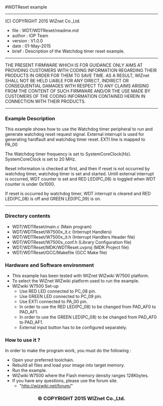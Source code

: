 #WDTReset example
******************************************************************************
(C) COPYRIGHT 2015 WIZnet Co.,Ltd.

  * file    : WDT/WDTReset/readme.md
  * author  : IOP Team
  * version : V1.0.0
  * date    : 01-May-2015
  * brief   : Description of the Watchdog timer reset example.
******************************************************************************
THE PRESENT FIRMWARE WHICH IS FOR GUIDANCE ONLY AIMS AT PROVIDING CUSTOMERS
WITH CODING INFORMATION REGARDING THEIR PRODUCTS IN ORDER FOR THEM TO SAVE
TIME. AS A RESULT, WIZnet SHALL NOT BE HELD LIABLE FOR ANY
DIRECT, INDIRECT OR CONSEQUENTIAL DAMAGES WITH RESPECT TO ANY CLAIMS ARISING
FROM THE CONTENT OF SUCH FIRMWARE AND/OR THE USE MADE BY CUSTOMERS OF THE
CODING INFORMATION CONTAINED HEREIN IN CONNECTION WITH THEIR PRODUCTS.
******************************************************************************

### Example Description 

This example shows how to use the Watchdog timer peripheral to run and generate watchdog reset request signal. External interrupt is used for generating hardfault and watchdog timer reset. EXTI line is mapped to PA_00

The Watchdog timer frequency is set to SystemCoreClock(Hz). SystemCoreClock is set to 20 MHz.
 
Reset information is checked at first, and then if reset is not occurred by watchdog timer, watchdog timer is set and started. Untill external interrupt is occurred, WDT counter is set and RED LED(PC_08) is toggled when WDT counter is under 0x1000.

If reset is occurred by watchdog timer, WDT interrupt is cleared and RED LED(PC_08) is off and GREEN LED(PC_09) is on.

------------------------------------------------------------------------------------
### Directory contents 

  - WDT/WDTReset/main.c                  (Main program) 
  - WDT/WDTReset/W7500x_it.c             (Interrupt Handlers)
  - WDT/WDTReset/W7500x_it.h             (Interrupt Handlers Header file)
  - WDT/WDTReset/W7500x_conf.h           (Library Configuration file)
  - WDT/WDTReset/MDK/WDTReset.uvproj     (MDK Project file)
  - WDT/WDTReset/GCC/Makefile            (GCC Make file)
  
### Hardware and Software environment 

  - This example has been tested with WIZnet WIZwiki W7500 platform.
  - To select the WIZnet WIZwiki platform used to run the example.  
  - WIZwiki W7500 Set-up
    - Use RED LED connected to PC_08 pin.
    - Use GREEN LED connected to PC_09 pin.
    - Use EXTI connected to PA_00 pin.
    - In order to use the RED LED(PC_08) to be changed from PAD_AF0 to PAD_AF1.
    - In order to use the GREEN LED(PC_08) to be changed from PAD_AF0 to PAD_AF1.
    - External input button has to be configured separately.  
  
### How to use it ? 

In order to make the program work, you must do the following :

 - Open your preferred toolchain.
 - Rebuild all files and load your image into target memory.
 - Run the example.
 - WIZwiki W7500 where the Flash memory density ranges 128Kbytes.
 - If you have any questions, please use the forum site.
   - "http://wizwiki.net/forum/"

 
 <h3><center>&copy; COPYRIGHT 2015 WIZnet Co.,Ltd. </center></h3>
 